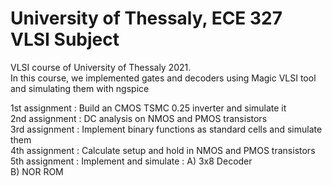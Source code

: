 # University of Thessaly, ECE 327 VLSI Subject  

VLSI course of University of Thessaly 2021.   
In this course, we implemented gates and decoders using Magic VLSI tool and simulating them with ngspice  

1st assignment : Build an CMOS TSMC 0.25 inverter and simulate it  
2nd assignment : DC analysis on NMOS and PMOS transistors  
3rd assignment : Implement binary functions as standard cells and simulate them  
4th assignment : Calculate setup and hold in NMOS and PMOS transistors  
5th assignment : Implement and simulate : A) 3x8 Decoder  
                                          B) NOR ROM  
